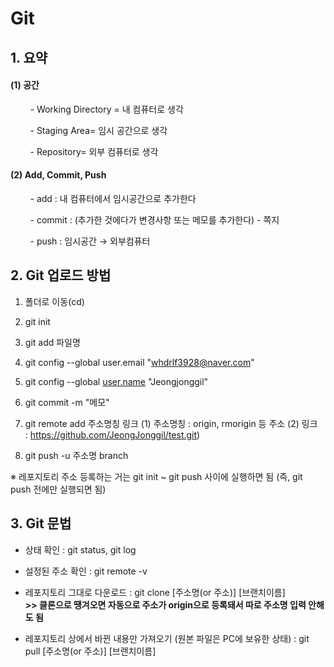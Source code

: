 # Git

## 1. 요약

#### (1) 공간

        -  Working Directory = 내 컴퓨터로 생각

        - Staging Area= 임시 공간으로 생각

        - Repository= 외부 컴퓨터로 생각

#### (2) Add, Commit, Push

        - add : 내 컴퓨터에서 임시공간으로 추가한다

        - commit : (추가한 것에다가 변경사항 또는 메모를 추가한다) - 쪽지

        - push : 임시공간 → 외부컴퓨터

## 2. Git 업로드 방법

1. 폴더로 이동(cd)

2. git init

3. git add 파일명

4. git config --global user.email "[whdrlf3928@naver.com](mailto:whdrlf3928@naver.com)" 

5. git config --global [user.name](http://user.name) "Jeongjonggil"

6. git commit -m "메모"

7. git remote add 주소명칭 링크
   (1) 주소명칭 : origin, rmorigin 등 주소 
   (2) 링크 : https://github.com/JeongJonggil/test.git)

8. git push -u 주소명 branch

※ 레포지토리 주소 등록하는 거는 git init ~ git push 사이에 실행하면 됨 (즉, git push 전에만 실행되면 됨)

## 3. Git 문법

- 상태 확인 : git status, git log

- 설정된 주소 확인 : git remote -v

- 레포지토리 그대로 다운로드 : git clone [주소명(or 주소)] [브랜치이름] <br>
   **>> 클론으로 땡겨오면 자동으로 주소가 origin으로 등록돼서 따로 주소명 입력 안해도 됨**

- 레포지토리 상에서 바뀐 내용만 가져오기 (원본 파일은 PC에 보유한 상태) : git pull [주소명(or 주소)] [브랜치이름]
